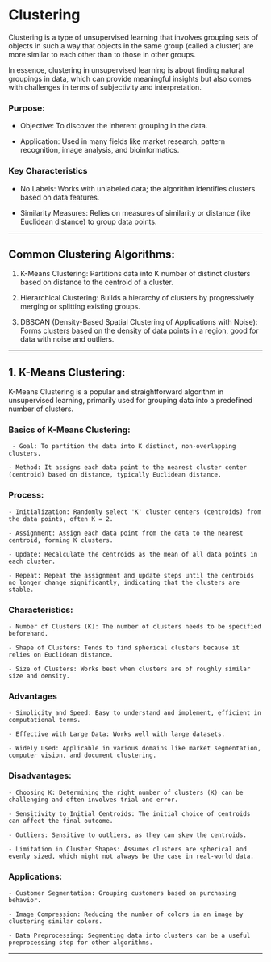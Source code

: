 # Clustering


Clustering is a type of unsupervised learning that involves grouping sets of objects in such a way that objects in the same group (called a cluster) are more similar to each other than to those in other groups. 

In essence, clustering in unsupervised learning is about finding natural groupings in data, which can provide meaningful insights but also comes with challenges in terms of subjectivity and interpretation.

### Purpose:

- Objective: To discover the inherent grouping in the data.

- Application: Used in many fields like market research, pattern recognition, image analysis, and bioinformatics.

### Key Characteristics

- No Labels: Works with unlabeled data; the algorithm identifies clusters based on data features.

- Similarity Measures: Relies on measures of similarity or distance (like Euclidean distance) to group data points.

--- 
## Common Clustering Algorithms:

   1. K-Means Clustering: Partitions data into K number of distinct clusters based on distance to the centroid of a cluster.

   2. Hierarchical Clustering: Builds a hierarchy of clusters by progressively merging or splitting existing groups.
  
   3. DBSCAN (Density-Based Spatial Clustering of Applications with Noise): Forms clusters based on the density of data points in a region, good for data with noise and outliers.

---

## 1. K-Means Clustering:

K-Means Clustering is a popular and straightforward algorithm in unsupervised learning, primarily used for grouping data into a predefined number of clusters. 

### Basics of K-Means Clustering:

     - Goal: To partition the data into K distinct, non-overlapping clusters.

    - Method: It assigns each data point to the nearest cluster center (centroid) based on distance, typically Euclidean distance.

### Process:

    - Initialization: Randomly select 'K' cluster centers (centroids) from the data points, often K = 2.

    - Assignment: Assign each data point from the data to the nearest centroid, forming K clusters.

    - Update: Recalculate the centroids as the mean of all data points in each cluster.

    - Repeat: Repeat the assignment and update steps until the centroids no longer change significantly, indicating that the clusters are stable.


### Characteristics:

    - Number of Clusters (K): The number of clusters needs to be specified beforehand.

    - Shape of Clusters: Tends to find spherical clusters because it relies on Euclidean distance.

    - Size of Clusters: Works best when clusters are of roughly similar size and density.

### Advantages

    - Simplicity and Speed: Easy to understand and implement, efficient in computational terms.

    - Effective with Large Data: Works well with large datasets.

    - Widely Used: Applicable in various domains like market segmentation, computer vision, and document clustering.

### Disadvantages:

    - Choosing K: Determining the right number of clusters (K) can be challenging and often involves trial and error.

    - Sensitivity to Initial Centroids: The initial choice of centroids can affect the final outcome.

    - Outliers: Sensitive to outliers, as they can skew the centroids.

    - Limitation in Cluster Shapes: Assumes clusters are spherical and evenly sized, which might not always be the case in real-world data.

### Applications:

    - Customer Segmentation: Grouping customers based on purchasing behavior.

    - Image Compression: Reducing the number of colors in an image by clustering similar colors.

    - Data Preprocessing: Segmenting data into clusters can be a useful preprocessing step for other algorithms.











--- 
